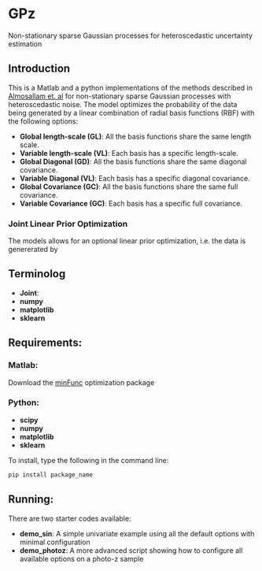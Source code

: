 # GPz
Non-stationary sparse Gaussian processes for heteroscedastic uncertainty estimation

## Introduction
This is a Matlab and a python implementations of the methods described in [Almosallam et. al]() for non-stationary sparse Gaussian processes with heteroscedastic noise. The model optimizes the probability of the data being generated by a linear combination of radial basis functions (RBF) with the following options:

  - **Global length-scale (GL)**: All the basis functions share the same length scale.
  - **Variable length-scale (VL)**: Each basis has a specific length-scale.
  - **Global Diagonal (GD)**: All the basis functions share the same diagonal covariance.
  - **Variable Diagonal (VL)**: Each basis has a specific diagonal covariance.
  - **Global Covariance (GC)**: All the basis functions share the same full covariance.
  - **Variable Covariance (GC)**: Each basis has a specific full covariance.

### Joint Linear Prior Optimization
The models allows for an optional linear prior optimization, i.e. the data is genererated by 
## Terminolog
  - **Joint**: 
  - **numpy**
  - **matplotlib**
  - **sklearn**
## Requirements:

### Matlab:

Download the [minFunc](https://www.cs.ubc.ca/~schmidtm/Software/minFunc_2012.zip) optimization package 

### Python:

  - **scipy**
  - **numpy**
  - **matplotlib**
  - **sklearn**

To install, type the following in the command line:
```bash
pip install package_name
```

## Running:

There are two starter codes available:

  - **demo_sin**: A simple univariate example using all the default options with minimal configuration
  - **demo_photoz**: A more advanced script showing how to configure all available options on a photo-z sample
